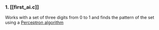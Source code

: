 ### 1. [[first_ai.c]]

Works with a set of three digits from 0 to 1 and finds the pattern of the set using a [Perceptron algorithm](https://www.simplilearn.com/tutorials/deep-learning-tutorial/perceptron#:~:text=A%20perceptron%20is%20a%20neural,Perceptron%20and%20its%20activation%20functions.)